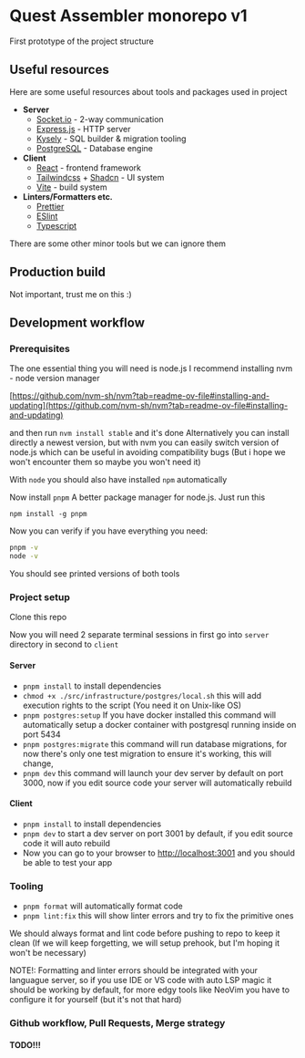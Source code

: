 # Quest Assembler monorepo v1

First prototype of the project structure

## Useful resources

Here are some useful resources about tools and packages used in project

- **Server**
  - [Socket.io](https://socket.io/) - 2-way communication
  - [Express.js](https://expressjs.com/) - HTTP server
  - [Kysely](https://kysely.dev/) - SQL builder & migration tooling
  - [PostgreSQL](https://www.postgresql.org/docs/current/index.html) - Database engine
- **Client**
  - [React](https://react.dev/) - frontend framework
  - [Tailwindcss](https://tailwindcss.com/) + [Shadcn](https://ui.shadcn.com/) - UI system
  - [Vite](https://vitejs.dev/) - build system
- **Linters/Formatters etc.**
  - [Prettier](https://prettier.io/)
  - [ESlint](https://eslint.org/)
  - [Typescript](https://www.typescriptlang.org/)

There are some other minor tools but we can ignore them

## Production build

Not important, trust me on this :)

## Development workflow

### Prerequisites

The one essential thing you will need is node.js
I recommend installing nvm - node version manager

[https://github.com/nvm-sh/nvm?tab=readme-ov-file#installing-and-updating](https://github.com/nvm-sh/nvm?tab=readme-ov-file#installing-and-updating)

and then run `nvm install stable` and it's done
Alternatively you can install directly a newest version, but with nvm you can easily switch version of node.js which can be useful in avoiding compatibility bugs (But i hope we won't encounter them so maybe you won't need it)

With `node` you should also have installed `npm` automatically

Now install `pnpm` A better package manager for node.js. Just run this

`npm install -g pnpm`

Now you can verify if you have everything you need:

```bash
pnpm -v
node -v
```

You should see printed versions of both tools

### Project setup

Clone this repo

Now you will need 2 separate terminal sessions in first go into `server` directory in second to `client`

#### Server

- `pnpm install` to install dependencies
- `chmod +x ./src/infrastructure/postgres/local.sh` this will add execution rights to the script (You need it on Unix-like OS)
- `pnpm postgres:setup` If you have docker installed this command will automatically setup a docker container with postgresql running inside on port 5434
- `pnpm postgres:migrate` this command will run database migrations, for now there's only one test migration to ensure it's working, this will change,
- `pnpm dev` this command will launch your dev server by default on port 3000, now if you edit source code your server will automatically rebuild

#### Client

- `pnpm install` to install dependencies
- `pnpm dev` to start a dev server on port 3001 by default, if you edit source code it will auto rebuild
- Now you can go to your browser to [http://localhost:3001](http://localhost:3001) and you should be able to test your app

### Tooling

- `pnpm format` will automatically format code
- `pnpm lint:fix` this will show linter errors and try to fix the primitive ones

We should always format and lint code before pushing to repo to keep it clean (If we will keep forgetting, we will setup prehook, but I'm hoping it won't be necessary)

NOTE!: Formatting and linter errors should be integrated with your languague server, so if you use IDE or VS code with auto LSP magic it should be working by default, for more edgy tools like NeoVim you have to configure it for yourself (but it's not that hard)

### Github workflow, Pull Requests, Merge strategy

#### TODO!!!

